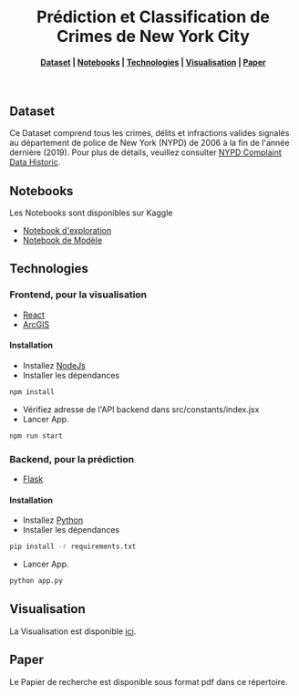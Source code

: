 <h1 align="center">
  <br>
  Prédiction et Classification de Crimes de New York City

</h1>

<div align="center">
  <h4>
    <a href="#dataset">Dataset</a> |
    <a href="#notebooks">Notebooks</a> |
    <a href="#technologies">Technologies</a> |
    <a href="#visualisation">Visualisation</a> |
    <a href="#paper">Paper</a>
  </h4>
</div>

<br>

## Dataset

Ce Dataset comprend tous les crimes, délits et infractions valides signalés au département de police de New York (NYPD) de 2006 à la fin de l'année dernière (2019). Pour plus de détails, veuillez consulter [NYPD Complaint Data Historic](https://data.cityofnewyork.us/Public-Safety/NYPD-Complaint-Data-Historic/qgea-i56i).

## Notebooks

Les Notebooks sont disponibles sur Kaggle

- [Notebook d'exploration](https://www.kaggle.com/yxuko16/nyd-complaint-data-exploration)
- [Notebook de Modèle](https://www.kaggle.com/omaymaabid/nyc-complaint-predicition)

## Technologies

### Frontend, pour la visualisation

- [React](https://reactjs.org/)
- [ArcGIS](https://developers.arcgis.com/javascript/)

#### Installation

- Installez [NodeJs](https://nodejs.org/en/)
- Installer les dépendances

```sh
npm install
```

- Vérifiez adresse de l'API backend dans src/constants/index.jsx
- Lancer App.

```sh
npm run start
```

### Backend, pour la prédiction

- [Flask](https://flask.palletsprojects.com/en/1.1.x/)

#### Installation

- Installez [Python](https://www.python.org/)
- Installer les dépendances

```sh
pip install -r requirements.txt
```

- Lancer App.

```sh
python app.py
```

## Visualisation

La Visualisation est disponible [ici](https://ter-nyc.yxuko.vercel.app/).

## Paper

Le Papier de recherche est disponible sous format pdf dans ce répertoire.
